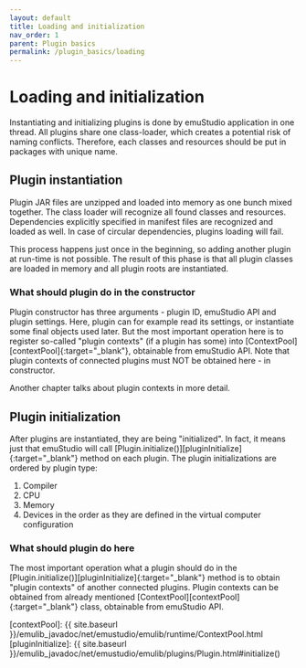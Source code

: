 ```yaml
---
layout: default
title: Loading and initialization
nav_order: 1
parent: Plugin basics
permalink: /plugin_basics/loading
---
```


# Loading and initialization

Instantiating and initializing plugins is done by emuStudio application in one thread. All plugins share one class-loader, which creates a potential risk of naming conflicts. Therefore, each classes and resources should be put in packages with unique name.  

## Plugin instantiation

Plugin JAR files are unzipped and loaded into memory as one bunch mixed together. The class loader will recognize all found classes and resources. Dependencies explicitly specified in manifest files are recognized and loaded as well. In case of circular dependencies, plugins loading will fail.

This process happens just once in the beginning, so adding another plugin at run-time is not possible. The result of this phase is that all plugin classes are loaded in memory and all plugin roots are instantiated.

### What should plugin do in the constructor

Plugin constructor has three arguments - plugin ID, emuStudio API and plugin settings. Here, plugin can for example read its settings, or instantiate some final objects used later. But the most important operation here is to register so-called "plugin contexts" (if a plugin has some) into [ContextPool][contextPool]{:target="_blank"}, obtainable from emuStudio API. Note that plugin contexts of connected plugins must NOT be obtained here - in constructor.  

Another chapter talks about plugin contexts in more detail.

## Plugin initialization

After plugins are instantiated, they are being "initialized". In fact, it means just that emuStudio will call [Plugin.initialize()][pluginInitialize]{:target="_blank"} method on each plugin. The plugin initializations are ordered by plugin type:

1. Compiler
2. CPU
3. Memory
4. Devices in the order as they are defined in the virtual computer configuration

### What should plugin do here

The most important operation what a plugin should do in the [Plugin.initialize()][pluginInitialize]{:target="_blank"} method is to obtain "plugin contexts" of another connected plugins. Plugin contexts can be obtained from already mentioned [ContextPool][contextPool]{:target="_blank"} class, obtainable from emuStudio API.


[contextPool]: {{ site.baseurl }}/emulib_javadoc/net/emustudio/emulib/runtime/ContextPool.html
[pluginInitialize]: {{ site.baseurl }}/emulib_javadoc/net/emustudio/emulib/plugins/Plugin.html#initialize()
